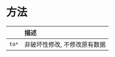 # 方法

|       | 描述                         |
| :---- | :--------------------------- |
| `to*` | 非破坏性修改, 不修改原有数据 |
